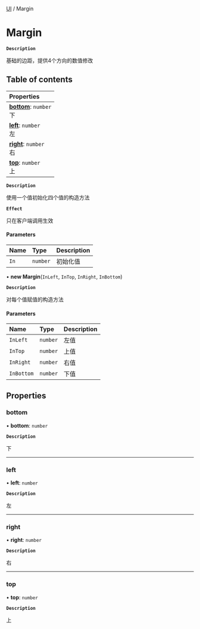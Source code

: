 [UI](../modules/UI.UI.md) / Margin

# Margin <Badge type="tip" text="Class" />

**`Description`**

基础的边距，提供4个方向的数值修改

## Table of contents

| Properties |
| :-----|
| **[bottom](UI.UI.Margin.md#bottom)**: `number` <br> 下|
| **[left](UI.UI.Margin.md#left)**: `number` <br> 左|
| **[right](UI.UI.Margin.md#right)**: `number` <br> 右|
| **[top](UI.UI.Margin.md#top)**: `number` <br> 上|

**`Description`**

使用一个值初始化四个值的构造方法

**`Effect`**

只在客户端调用生效

#### Parameters

| Name | Type | Description |
| :------ | :------ | :------ |
| `In` | `number` | 初始化值 |

• **new Margin**(`InLeft`, `InTop`, `InRight`, `InBottom`)

**`Description`**

对每个值赋值的构造方法

#### Parameters

| Name | Type | Description |
| :------ | :------ | :------ |
| `InLeft` | `number` | 左值 |
| `InTop` | `number` | 上值 |
| `InRight` | `number` | 右值 |
| `InBottom` | `number` | 下值 |

## Properties

### bottom

• **bottom**: `number`

**`Description`**

下

___

### left

• **left**: `number`

**`Description`**

左

___

### right

• **right**: `number`

**`Description`**

右

___

### top

• **top**: `number`

**`Description`**

上
